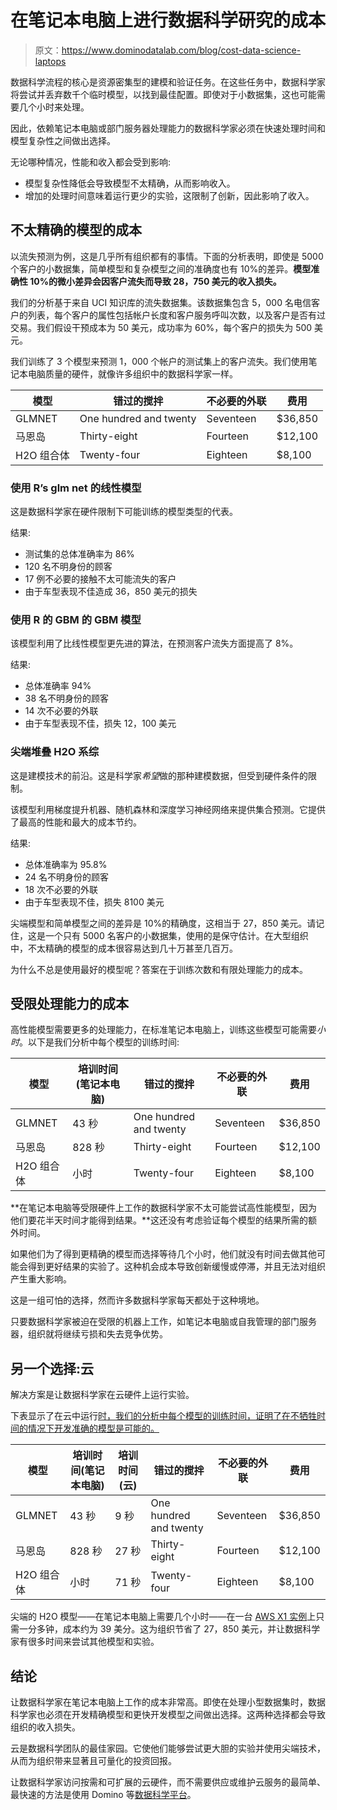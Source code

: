 # 在笔记本电脑上进行数据科学研究的成本

> 原文：<https://www.dominodatalab.com/blog/cost-data-science-laptops>

数据科学流程的核心是资源密集型的建模和验证任务。在这些任务中，数据科学家将尝试并丢弃数千个临时模型，以找到最佳配置。即使对于小数据集，这也可能需要几个小时来处理。

因此，依赖笔记本电脑或部门服务器处理能力的数据科学家必须在快速处理时间和模型复杂性之间做出选择。

无论哪种情况，性能和收入都会受到影响:

*   模型复杂性降低会导致模型不太精确，从而影响收入。
*   增加的处理时间意味着运行更少的实验，这限制了创新，因此影响了收入。

## 不太精确的模型的成本

以流失预测为例，这是几乎所有组织都有的事情。下面的分析表明，即使是 5000 个客户的小数据集，简单模型和复杂模型之间的准确度也有 10%的差异。**模型准确性 10%的微小差异会因客户流失而导致 28，750 美元的收入损失。**

我们的分析基于来自 UCI 知识库的流失数据集。该数据集包含 5，000 名电信客户的列表，每个客户的属性包括帐户长度和客户服务呼叫次数，以及客户是否有过交易。我们假设干预成本为 50 美元，成功率为 60%，每个客户的损失为 500 美元。

我们训练了 3 个模型来预测 1，000 个帐户的测试集上的客户流失。我们使用笔记本电脑质量的硬件，就像许多组织中的数据科学家一样。

| 模型 | 错过的搅拌 | 不必要的外联 | 费用 |
| --- | --- | --- | --- |
| GLMNET | One hundred and twenty | Seventeen | $36,850 |
| 马恩岛 | Thirty-eight | Fourteen | $12,100 |
| H2O 组合体 | Twenty-four | Eighteen | $8,100 |

### 使用 R’s glm net 的线性模型

这是数据科学家在硬件限制下可能训练的模型类型的代表。

结果:

*   测试集的总体准确率为 86%
*   120 名不明身份的顾客
*   17 例不必要的接触不太可能流失的客户
*   由于车型表现不佳造成 36，850 美元的损失

### 使用 R 的 GBM 的 GBM 模型

该模型利用了比线性模型更先进的算法，在预测客户流失方面提高了 8%。

结果:

*   总体准确率 94%
*   38 名不明身份的顾客
*   14 次不必要的外联
*   由于车型表现不佳，损失 12，100 美元

### 尖端堆叠 H2O 系综

这是建模技术的前沿。这是科学家*希望*做的那种建模数据，但受到硬件条件的限制。

该模型利用梯度提升机器、随机森林和深度学习神经网络来提供集合预测。它提供了最高的性能和最大的成本节约。

结果:

*   总体准确率为 95.8%
*   24 名不明身份的顾客
*   18 次不必要的外联
*   由于车型表现不佳，损失 8100 美元

尖端模型和简单模型之间的差异是 10%的精确度，这相当于 27，850 美元。请记住，这是一个只有 5000 名客户的小数据集，使用的是保守估计。在大型组织中，不太精确的模型的成本很容易达到几十万甚至几百万。

为什么不总是使用最好的模型呢？答案在于训练次数和有限处理能力的成本。

## 受限处理能力的成本

高性能模型需要更多的处理能力，在标准笔记本电脑上，训练这些模型可能需要*小时*。以下是我们分析中每个模型的训练时间:

| 模型 | 培训时间(笔记本电脑) | 错过的搅拌 | 不必要的外联 | 费用 |
| --- | --- | --- | --- | --- |
| GLMNET | 43 秒 | One hundred and twenty | Seventeen | $36,850 |
| 马恩岛 | 828 秒 | Thirty-eight | Fourteen | $12,100 |
| H2O 组合体 | 小时 | Twenty-four | Eighteen | $8,100 |

**在笔记本电脑等受限硬件上工作的数据科学家不太可能尝试高性能模型，因为他们要花半天时间才能得到结果。**这还没有考虑验证每个模型的结果所需的额外时间。

如果他们为了得到更精确的模型而选择等待几个小时，他们就没有时间去做其他可能会得到更好结果的实验了。这种机会成本导致创新缓慢或停滞，并且无法对组织产生重大影响。

这是一组可怕的选择，然而许多数据科学家每天都处于这种境地。

只要数据科学家被迫在受限的机器上工作，如笔记本电脑或自我管理的部门服务器，组织就将继续亏损和失去竞争优势。

## 另一个选择:云

解决方案是让数据科学家在云硬件上运行实验。

下表显示了在云中运行[时，我们的分析中每个模型的训练时间，证明了在不牺牲时间的情况下开发准确的模型是可能的。](https://www.dominodatalab.com/cloud-data-science/?utm_source=blog&utm_medium=post&utm_campaign=)

| 模型 | 培训时间(笔记本电脑) | 培训时间(云) | 错过的搅拌 | 不必要的外联 | 费用 |
| --- | --- | --- | --- | --- | --- |
| GLMNET | 43 秒 | 9 秒 | One hundred and twenty | Seventeen | $36,850 |
| 马恩岛 | 828 秒 | 27 秒 | Thirty-eight | Fourteen | $12,100 |
| H2O 组合体 | 小时 | 71 秒 | Twenty-four | Eighteen | $8,100 |

尖端的 H2O 模型——在笔记本电脑上需要几个小时——在一台 [AWS X1 实例](//blog.dominodatalab.com/high-performance-computing-with-amazons-x1-instance/)上只需一分多钟，成本约为 39 美分。这为组织节省了 27，850 美元，并让数据科学家有很多时间来尝试其他模型和实验。

## 结论

让数据科学家在笔记本电脑上工作的成本非常高。即使在处理小型数据集时，数据科学家也必须在开发精确模型和更快开发模型之间做出选择。这两种选择都会导致组织的收入损失。

云是数据科学团队的最佳家园。它使他们能够尝试更大胆的实验并使用尖端技术，从而为组织带来显著且可量化的投资回报。

让数据科学家访问按需和可扩展的云硬件，而不需要供应或维护云服务的最简单、最快速的方法是使用 Domino 等[数据科学平台](https://www.dominodatalab.com/?utm_source=blog&utm_medium=post&utm_campaign=)。